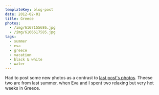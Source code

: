 ```yaml
---
templateKey: blog-post
date: 2012-02-01
title: Greece
photos:
  - /img/6167155686.jpg
  - /img/6166617585.jpg
tags:
  - summer
  - eva
  - greece
  - vacation
  - black & white
  - water
---
```


Had to post some new photos as a contrast to [last post's photos](/2012/01/24/winter). Theese two are from last summer, when Eva and I spent two relaxing but very hot weeks in Greece.

